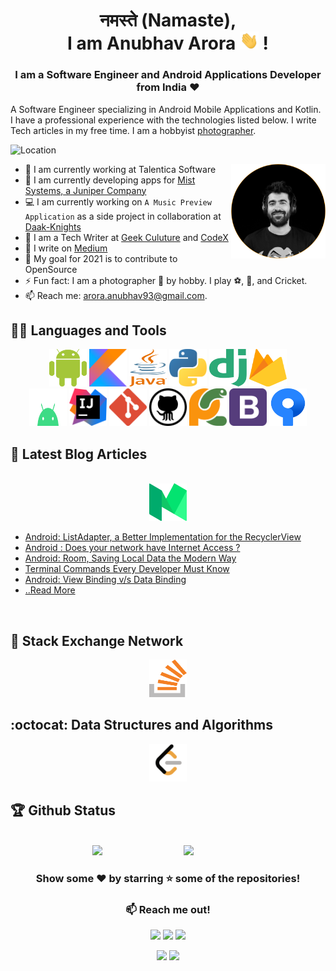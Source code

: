 <h1 align="center"> नमस्ते (Namaste), <br> I am Anubhav Arora <img src="https://raw.githubusercontent.com/ABSphreak/ABSphreak/master/gifs/Hi.gif" width="30px"> ! </h1>

<h3 align="center">I am a Software Engineer and Android Applications Developer from India ❤</h3>

A Software Engineer specializing in Android Mobile Applications and Kotlin. I have a professional experience with the technologies listed below. I write Tech articles in my free time. I am a hobbyist [photographer](https://unsplash.com/@_anubhavarora).

![Location](https://img.shields.io/badge/Location-Dehradun-F6891F)


<img width="30%" align="right" alt="Github Image" src="https://github.com/aroranubhav/aroranubhav/blob/readme_upgradation/media/profile.png" />

- 🔭 I am currently working at Talentica Software
- :iphone: I am currently developing apps for [Mist Systems, a Juniper Company](https://github.com/mistsys)
- :computer: I am currently working on `A Music Preview Application` as a side project in collaboration at [Daak-Knights](https://github.com/Daak-Knights)
- :bookmark_tabs: I am a Tech Writer at [Geek Culuture](https://medium.com/geekculture) and [CodeX](https://medium.com/codex) 
- :scroll: I write on [Medium](https://anubhav-arora.medium.com) 
- :goal_net: My goal for 2021 is to contribute to OpenSource
- ⚡ Fun fact: I am a photographer 📸 by hobby. I play :soccer:, :8ball:, and Cricket.
- 📫 Reach me: arora.anubhav93@gmail.com.


## 👨‍💻 Languages and Tools

<div align="center">
  
<img src="https://github.com/aroranubhav/aroranubhav/blob/readme_upgradation/logos/android.svg" height="60" width="60">
<img src="https://github.com/aroranubhav/aroranubhav/blob/readme_upgradation/logos/kotlin.svg" height="60" width="60">
<img src="https://github.com/aroranubhav/aroranubhav/blob/readme_upgradation/logos/java.svg" height="60" width="60">
<img src="https://github.com/aroranubhav/aroranubhav/blob/readme_upgradation/logos/python.svg" height="60" width="60">
<img src="https://github.com/aroranubhav/aroranubhav/blob/readme_upgradation/logos/django.svg" height="60" width="60">
<img src="https://github.com/aroranubhav/aroranubhav/blob/readme_upgradation/logos/firebase.svg" height="60" width="60">

<br>


<img src="https://github.com/aroranubhav/aroranubhav/blob/readme_upgradation/logos/android_studio.svg" height="60" width="60">
<img src="https://github.com/aroranubhav/aroranubhav/blob/readme_upgradation/logos/intellij.svg" height="60" width="60">
<img src="https://github.com/aroranubhav/aroranubhav/blob/readme_upgradation/logos/git.svg" height="60" width="60">
<img src="https://github.com/aroranubhav/aroranubhav/blob/readme_upgradation/logos/github.svg" height="60" width="60">
<img src="https://github.com/aroranubhav/aroranubhav/blob/readme_upgradation/logos/pycharm.svg" height="60" width="60">
<img src="https://github.com/aroranubhav/aroranubhav/blob/readme_upgradation/logos/bootstrap.svg" height="60" width="60">
<img src="https://github.com/aroranubhav/aroranubhav/blob/readme_upgradation/logos/sourcetree.svg" height="60" width="60">

<br>

</div>


## 📘 Latest Blog Articles

<br>
<div align="center">

<img src="https://github.com/aroranubhav/aroranubhav/blob/readme_upgradation/logos/medium.svg" height="60" width="60"> 
</div>

<!-- BLOG-POST-LIST:START -->
- [Android: ListAdapter, a Better Implementation for the RecyclerView](https://medium.com/geekculture/android-listadapter-a-better-implementation-for-the-recyclerview-1af1826a7d21)
- [Android : Does your network have Internet Access ?](https://medium.com/geekculture/android-does-your-network-have-internet-access-d1468a5412ac)
- [Android: Room, Saving Local Data the Modern Way](https://medium.com/codex/android-room-saving-local-data-the-modern-way-b5f5f0e8b423)
- [Terminal Commands Every Developer Must Know](https://medium.com/codex/terminal-commands-every-developer-must-know-bc02021c12c8)
- [Android: View Binding v/s Data Binding](https://medium.com/geekculture/android-view-binding-v-s-data-binding-5862a27524e9)
- [..Read More](https://anubhav-arora.medium.com/)

<br >

## :speech_balloon: Stack Exchange Network

<div align="center">

 [<img src="https://github.com/aroranubhav/aroranubhav/blob/readme_upgradation/logos/stackoverflow.svg" height="60" width="60">](https://stackoverflow.com/users/4724710/anubhav)

 </div>

 ## :octocat: Data Structures and Algorithms

<div align="center">

 [<img src="https://github.com/aroranubhav/aroranubhav/blob/readme_upgradation/logos/leetcode.png" height="60" width="60">](https://leetcode.com/_anubhavarora/)

 </div>


## 🏆 Github Status

<br>

<div align="center">
<img  src="https://github-readme-stats.vercel.app/api?username=aroranubhav&show_icons=true&theme=great-gatsby&count_private=true&hide_border=true" width="45%" align="right" >

<img  src="https://github-readme-streak-stats.herokuapp.com/?user=aroranubhav&theme=great-gatsby&hide_border=true" width="45%" >
</div>

<div align="center">

### Show some ❤️ by starring ⭐ some of the repositories!

### :mailbox: Reach me out!

[<img src="https://img.shields.io/badge/linkedin-%230077B5.svg?&style=for-the-badge&logo=linkedin&logoColor=white">](https://www.linkedin.com/in/-anubhavarora/)
[<img src="https://img.shields.io/badge/Mail-BB001B.svg?&style=for-the-badge&logo=gmail&logoColor=white">](mailto:arora.anubhav93@gmail.com)
[<img src="https://img.shields.io/badge/instagram-%23E4405F.svg?&style=for-the-badge&logo=instagram&logoColor=white">](https://www.instagram.com/_anubhavarora/)

[<img src="https://img.shields.io/badge/Twitter-1ca0f1.svg?&style=for-the-badge&logo=twitter&logoColor=white">](https://twitter.com/_anubhavarora)
[<img src="https://img.shields.io/badge/facebook-%231877F2.svg?&style=for-the-badge&logo=facebook&logoColor=white">](https://www.facebook.com/anubhavaroraa/)


</div>